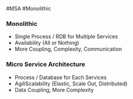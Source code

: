 #MSA #Monolithic

### Monolithic

* Single Process / RDB for Multiple Services
* Availability (All or Nothing)
* More Coupling, Complexity, Communication
### Micro Service Architecture

* Process / Database for Each Services
* AgiliScalability (Elastic, Scale Out, Distributed)
* Data Coupling, More Complexity